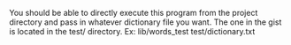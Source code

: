 You should be able to directly execute this program from the project directory and pass in whatever dictionary file you want.
The one in the gist is located in the test/ directory.
Ex:
	lib/words_test test/dictionary.txt
